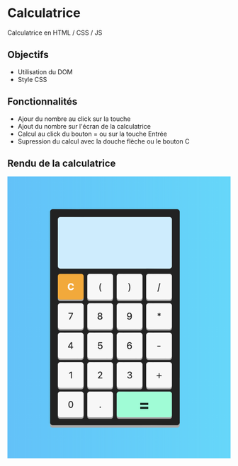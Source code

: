 # Calculatrice

Calculatrice en HTML / CSS / JS

## Objectifs

- Utilisation du DOM
- Style CSS

## Fonctionnalités

- Ajour du nombre au click sur la touche
- Ajout du nombre sur l'écran de la calculatrice
- Calcul au click du bouton = ou sur la touche Entrée
- Supression du calcul avec la douche flèche ou le bouton C
  
## Rendu de la calculatrice

![Calculatrice](/Capture%20d’écran%202023-10-10%20à%2017.35.45.png)